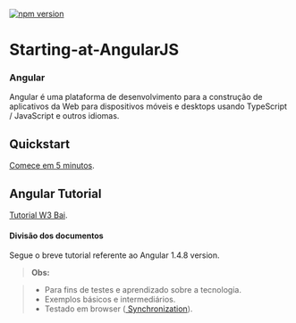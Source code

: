 [![npm version](https://badge.fury.io/js/%40angular%2Fcore.svg)](https://www.npmjs.com/@angular/core)

# Starting-at-AngularJS
### Angular

Angular é uma plataforma de desenvolvimento para a construção de aplicativos da Web para dispositivos móveis e desktops usando TypeScript / JavaScript e outros idiomas.

## Quickstart

[Comece em 5 minutos][quickstart].

## Angular Tutorial

[Tutorial W3 Bai][linkTutorial].

[linkTutorial]: http://www.w3bai.com/pt/angular/angular_application.html
[quickstart]: https://angular.io/start


#### <i class="icon-file"></i> Divisão dos documentos

Segue o breve tutorial referente ao Angular 1.4.8 version.

> **Obs:**

> - Para fins de testes e aprendizado sobre a tecnologia.
> - Exemplos básicos e intermediários.
> - Testado em browser ([<i class="icon-refresh"></i> Synchronization](#synchronization)).
